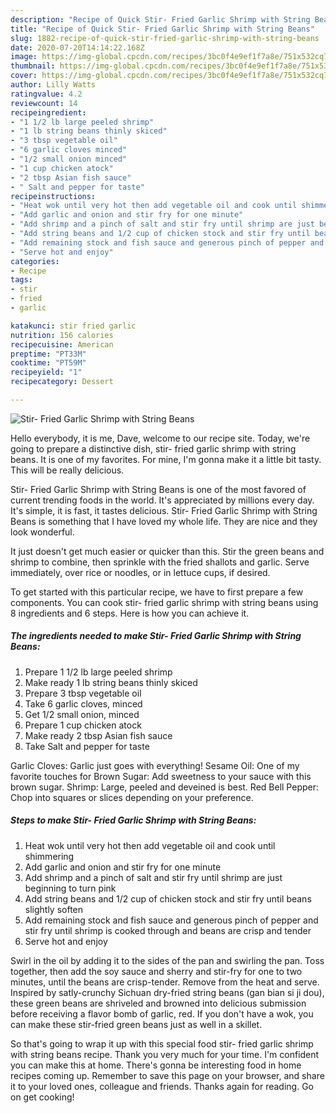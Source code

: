 ```yaml
---
description: "Recipe of Quick Stir- Fried Garlic Shrimp with String Beans"
title: "Recipe of Quick Stir- Fried Garlic Shrimp with String Beans"
slug: 1882-recipe-of-quick-stir-fried-garlic-shrimp-with-string-beans
date: 2020-07-20T14:14:22.168Z
image: https://img-global.cpcdn.com/recipes/3bc0f4e9ef1f7a8e/751x532cq70/stir-fried-garlic-shrimp-with-string-beans-recipe-main-photo.jpg
thumbnail: https://img-global.cpcdn.com/recipes/3bc0f4e9ef1f7a8e/751x532cq70/stir-fried-garlic-shrimp-with-string-beans-recipe-main-photo.jpg
cover: https://img-global.cpcdn.com/recipes/3bc0f4e9ef1f7a8e/751x532cq70/stir-fried-garlic-shrimp-with-string-beans-recipe-main-photo.jpg
author: Lilly Watts
ratingvalue: 4.2
reviewcount: 14
recipeingredient:
- "1 1/2 lb large peeled shrimp"
- "1 lb string beans thinly skiced"
- "3 tbsp vegetable oil"
- "6 garlic cloves minced"
- "1/2 small onion minced"
- "1 cup chicken atock"
- "2 tbsp Asian fish sauce"
- " Salt and pepper for taste"
recipeinstructions:
- "Heat wok until very hot then add vegetable oil and cook until shimmering"
- "Add garlic and onion and stir fry for one minute"
- "Add shrimp and a pinch of salt and stir fry until shrimp are just beginning to turn pink"
- "Add string beans and 1/2 cup of chicken stock and stir fry until beans slightly soften"
- "Add remaining stock and fish sauce and generous pinch of pepper and stir fry until shrimp is cooked through and beans are crisp and tender"
- "Serve hot and enjoy"
categories:
- Recipe
tags:
- stir
- fried
- garlic

katakunci: stir fried garlic 
nutrition: 156 calories
recipecuisine: American
preptime: "PT33M"
cooktime: "PT59M"
recipeyield: "1"
recipecategory: Dessert

---
```



![Stir- Fried Garlic Shrimp with String Beans](https://img-global.cpcdn.com/recipes/3bc0f4e9ef1f7a8e/751x532cq70/stir-fried-garlic-shrimp-with-string-beans-recipe-main-photo.jpg)

Hello everybody, it is me, Dave, welcome to our recipe site. Today, we're going to prepare a distinctive dish, stir- fried garlic shrimp with string beans. It is one of my favorites. For mine, I'm gonna make it a little bit tasty. This will be really delicious.

Stir- Fried Garlic Shrimp with String Beans is one of the most favored of current trending foods in the world. It's appreciated by millions every day. It's simple, it is fast, it tastes delicious. Stir- Fried Garlic Shrimp with String Beans is something that I have loved my whole life. They are nice and they look wonderful.

It just doesn&#39;t get much easier or quicker than this. Stir the green beans and shrimp to combine, then sprinkle with the fried shallots and garlic. Serve immediately, over rice or noodles, or in lettuce cups, if desired.


To get started with this particular recipe, we have to first prepare a few components. You can cook stir- fried garlic shrimp with string beans using 8 ingredients and 6 steps. Here is how you can achieve it.

<!--inarticleads1-->

##### The ingredients needed to make Stir- Fried Garlic Shrimp with String Beans:

1. Prepare 1 1/2 lb large peeled shrimp
1. Make ready 1 lb string beans thinly skiced
1. Prepare 3 tbsp vegetable oil
1. Take 6 garlic cloves, minced
1. Get 1/2 small onion, minced
1. Prepare 1 cup chicken atock
1. Make ready 2 tbsp Asian fish sauce
1. Take  Salt and pepper for taste


Garlic Cloves: Garlic just goes with everything! Sesame Oil: One of my favorite touches for Brown Sugar: Add sweetness to your sauce with this brown sugar. Shrimp: Large, peeled and deveined is best. Red Bell Pepper: Chop into squares or slices depending on your preference. 

<!--inarticleads2-->

##### Steps to make Stir- Fried Garlic Shrimp with String Beans:

1. Heat wok until very hot then add vegetable oil and cook until shimmering
1. Add garlic and onion and stir fry for one minute
1. Add shrimp and a pinch of salt and stir fry until shrimp are just beginning to turn pink
1. Add string beans and 1/2 cup of chicken stock and stir fry until beans slightly soften
1. Add remaining stock and fish sauce and generous pinch of pepper and stir fry until shrimp is cooked through and beans are crisp and tender
1. Serve hot and enjoy


Swirl in the oil by adding it to the sides of the pan and swirling the pan. Toss together, then add the soy sauce and sherry and stir-fry for one to two minutes, until the beans are crisp-tender. Remove from the heat and serve. Inspired by satly-crunchy Sichuan dry-fried string beans (gan bian si ji dou), these green beans are shriveled and browned into delicious submission before receiving a flavor bomb of garlic, red. If you don&#39;t have a wok, you can make these stir-fried green beans just as well in a skillet. 

So that's going to wrap it up with this special food stir- fried garlic shrimp with string beans recipe. Thank you very much for your time. I'm confident you can make this at home. There's gonna be interesting food in home recipes coming up. Remember to save this page on your browser, and share it to your loved ones, colleague and friends. Thanks again for reading. Go on get cooking!

